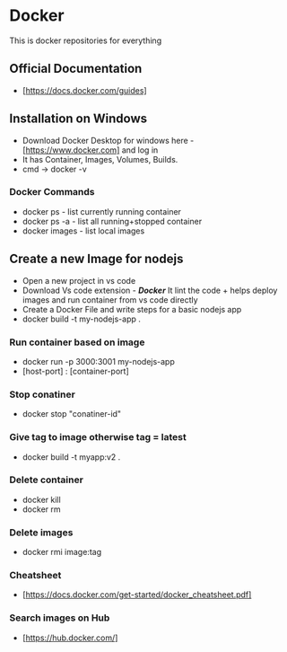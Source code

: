 # Docker
This is docker repositories for everything

## Official Documentation
- [https://docs.docker.com/guides]

## Installation on Windows
- Download Docker Desktop for windows here - [https://www.docker.com] and log in
- It has Container, Images, Volumes, Builds.
- cmd -> docker -v

### Docker Commands
- docker ps         - list currently running container
- docker ps -a      - list all running+stopped container
- docker images     - list local images


## Create a new Image for nodejs
- Open a new project in vs code
- Download Vs code extension - ***Docker*** It lint the code + helps deploy images and run container from vs code directly
- Create a Docker File and write steps for a basic nodejs app
- docker build -t my-nodejs-app .

### Run container based on image
- docker run -p 3000:3001 my-nodejs-app
- [host-port] : [container-port] 

### Stop conatiner
- docker stop "conatiner-id"

### Give tag to image otherwise tag = latest
- docker build -t myapp:v2 .

### Delete container
- docker kill <container-id>
- docker rm <container-id>

### Delete images
- docker rmi image:tag

### Cheatsheet
- [https://docs.docker.com/get-started/docker_cheatsheet.pdf]

### Search images on Hub
- [https://hub.docker.com/]



